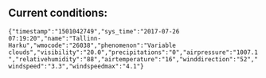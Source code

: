 ## Current conditions: 
 ``` {"timestamp":"1501042749","sys_time":"2017-07-26 07:19:20","name":"Tallinn-Harku","wmocode":"26038","phenomenon":"Variable clouds","visibility":"20.0","precipitations":"0","airpressure":"1007.1","relativehumidity":"88","airtemperature":"16","winddirection":"52","windspeed":"3.3","windspeedmax":"4.1"} ```
